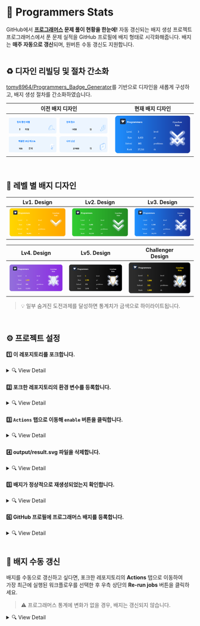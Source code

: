 # 🔰 Programmers Stats

GitHub에서 **[프로그래머스](https://programmers.co.kr/) 문제 풀이 현황을 한눈에!** 자동 갱신되는 배지 생성 프로젝트<br>
프로그래머스에서 푼 문제 실적을 GitHub 프로필에 배지 형태로 시각화해줍니다. 배지는 **매주 자동으로 갱신**되며, 원버튼 수동 갱신도 지원합니다.<br><br>

## ♻️ 디자인 리빌딩 및 절차 간소화

[tomy8964/Programmers_Badge_Generator](https://github.com/tomy8964/Programmers_Badge_Generator?tab=readme-ov-file)를 기반으로 디자인을 새롭게 구성하고, 배지 생성 절차를 간소화하였습니다.

|                        이전 배지 디자인                         |                       현재 배지 디자인                        |
| :-------------------------------------------------------------: | :-----------------------------------------------------------: |
| ![Previous badge design](./readme-assets/prev_badge_design.svg) | ![Current badge design](./readme-assets/cur_badge_design.svg) |

<br>

## 🌟 레벨 별 배지 디자인

|                          Lv1. Design                          |                          Lv2. Design                          |                          Lv3. Design                          |
| :-----------------------------------------------------------: | :-----------------------------------------------------------: | :-----------------------------------------------------------: |
| ![Lv1. badge design](./readme-assets/level1_badge_design.svg) | ![Lv2. badge design](./readme-assets/level2_badge_design.svg) | ![Lv3. badge design](./readme-assets/level3_badge_design.svg) |

|                          Lv4. Design                          |                          Lv5. Design                          |                          Challenger<br>Design                           |
| :-----------------------------------------------------------: | :-----------------------------------------------------------: | :---------------------------------------------------------------------: |
| ![Lv4. badge design](./readme-assets/level4_badge_design.svg) | ![Lv5. badge design](./readme-assets/level5_badge_design.svg) | ![Challenger badge design](./readme-assets/challenger_badge_design.svg) |

> 💡 일부 숨겨진 도전과제를 달성하면 통계치가 금색으로 하이라이트됩니다.

<br>

## ⚙️ 프로젝트 설정

#### 1️⃣ 이 레포지토리를 포크합니다.

<details>
<summary>
   🔍 View Detail
</summary>
<br>
<img src="./readme-assets/project_setup_step1.png" alt="Project setup step1" />
<img src="./readme-assets/project_setup_step2.png" alt="Project setup step2" />
</details>

#### 2️⃣ 포크한 레포지토리의 환경 변수를 등록합니다.

<a name="project-setting-2"></a>

<details>
<summary>🔍 View Detail</summary>

<br>
<blockquote>⚠️ <strong>GitHub Personal Access Token 생성이 선행되어야 합니다!</strong> <br>
<a href="https://docs.github.com/ko/authentication/keeping-your-account-and-data-secure/managing-your-personal-access-tokens#personal-access-token-classic-만들기">🔗 Token 생성 방법 - 공식 문서</a></blockquote> <br>

<ul>
  <li>
    레포지토리 <strong>Settings > Secrets and variables > Actions</strong> 로 이동하여 아래 값을 등록합니다:
    <ul>
      <li><code>GH_PAT</code>: GitHub Personal Access Token</li>
      <li><code>PROGRAMMERS_TOKEN_ID</code>: 프로그래머스 계정 이메일</li>
      <li><code>PROGRAMMERS_TOKEN_PW</code>: 프로그래머스 계정 비밀번호</li>
    </ul>
  </li>
</ul> <br>

<img src="./readme-assets/project_setup_step3.png" alt="Project setup step3" />
</details>

#### 3️⃣ `Actions` 탭으로 이동해 `enable` 버튼을 클릭합니다.

<details>
<summary>
   🔍 View Detail
</summary>
<br>
<img src="./readme-assets/project_setup_step4.png" alt="Project setup step4" />
</details>

#### 4️⃣ output/result.svg 파일을 삭제합니다.

<details>
<summary>
   🔍 View Detail
</summary>
<br>
<img src="./readme-assets/project_setup_step5.png" alt="Project setup step5" />
</details>

#### 5️⃣ 배지가 정상적으로 재생성되었는지 확인합니다.

<details>
<summary>
   🔍 View Detail
</summary>
<br>
<blockquote>
 ✅ Action이 완료된 후, 배지가 정상적으로 재생성되었는지 확인하세요. <br>
 (⏳ 약 <strong>10초 정도</strong> 소요될 수 있습니다.) <br><br>
 ⚠️ <strong>변경된 배지가 보이지 않는다면 브라우저를 새로고침(F5) 해보세요.</strong> <br>
 🔁 여전히 반영되지 않는다면, <a href="#project-setting-2">설정 2️⃣</a>로 돌아가 환경 변수를 다시 입력한 후 <a href="#manual-refresh">🔄 배지 수동 갱신</a> 항목을 참고해 수동으로 갱신을 진행해주세요.
</blockquote>
<br>
<li>아래 이미지와 같이 <strong>본인의 커밋 메시지와는 다른 커밋</strong>이 자동으로 생성되었다면,  
   배지가 성공적으로 재생성된 것입니다.</li>
<li>레포지토리의 <code>output</code> 폴더에 <code>result.svg</code> 파일이 재생성되어 있는지 확인하고,  
   자신의 프로그래머스 정보와 일치하는지 확인합니다. </li> <br>

<img src="./readme-assets/project_setup_step6.png" alt="Project setup step6" />
</details>

#### 6️⃣ GitHub 프로필에 프로그래머스 배지를 등록합니다.

<details>
<summary>
   🔍 View Detail
</summary>
<br>
<li> GitHub 프로필에 해당하는 레포지토리의 <code>README.md</code> 파일에 다음 코드를 삽입하세요: </li>
<blockquote>⚠️ <strong><code>{your-github-id}</code></strong> 부분은 반드시 <strong>본인의 GitHub 사용자명</strong>으로 교체해야 합니다.</blockquote> <br>
   <pre><code>![Programmers Badge](https://raw.githubusercontent.com/{your-github-id}/programmers-stats/main/output/result.svg)</code></pre>

<strong>ex)</strong> GitHub 사용자명이 <code>gyudol</code>일 경우:

  <pre><code>![Programmers Badge](https://raw.githubusercontent.com/gyudol/programmers-stats/main/output/result.svg)</code></pre>
  </details>
  <br>

## 🔄 배지 수동 갱신

<a name="manual-refresh"></a>

배지를 수동으로 갱신하고 싶다면, 포크한 레포지토리의 **Actions** 탭으로 이동하여  
가장 최근에 실행된 워크플로우를 선택한 후 우측 상단의 **Re-run jobs** 버튼을 클릭하세요.

> ⚠️ 프로그래머스 통계에 변화가 없을 경우, 배지는 갱신되지 않습니다.

<details>
<summary>
   🔍 View Detail
</summary>
<br>
<img src="./readme-assets/badge_manual_refresh_step1.png" alt="Badge manual-refresh step1" />
<img src="./readme-assets/badge_manual_refresh_step2.png" alt="Badge manual-refresh step2" />
</details>
